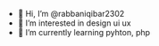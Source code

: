 - 👋 Hi, I’m @rabbaniqibar2302
- 👀 I’m interested in design ui ux
- 🌱 I’m currently learning pyhton, php 

<!---
rabbaniqibar2302/rabbaniqibar2302 is a ✨ special ✨ repository because its `README.md` (this file) appears on your GitHub profile.
You can click the Preview link to take a look at your changes.
--->
